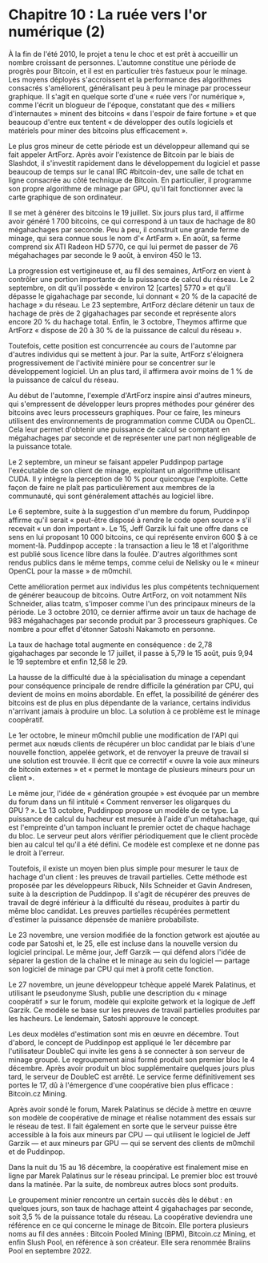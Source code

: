 # Chapitre 10 : La ruée vers l'or numérique (2)

À la fin de l'été 2010, le projet a tenu le choc et est prêt à accueillir un nombre croissant de personnes. L'automne constitue une période de progrès pour Bitcoin, et il est en particulier très fastueux pour le minage. Les moyens déployés s'accroissent et la performance des algorithmes consacrés s'améliorent, généralisant peu à peu le minage par processeur graphique. Il s'agit en quelque sorte d'une « ruée vers l'or numérique », comme l'écrit un blogueur de l'époque, constatant que des « milliers d'internautes » minent des bitcoins « dans l'espoir de faire fortune » et que beaucoup d'entre eux tentent « de développer des outils logiciels et matériels pour miner des bitcoins plus efficacement ».

Le plus gros mineur de cette période est un développeur allemand qui se fait appeler ArtForz. Après avoir l'existence de Bitcoin par le biais de Slashdot, il s'investit rapidement dans le développement du logiciel et passe beaucoup de temps sur le canal IRC #bitcoin-dev, une salle de tchat en ligne consacrée au côté technique de Bitcoin. En particulier, il programme son propre algorithme de minage par GPU, qu'il fait fonctionner avec la carte graphique de son ordinateur.

Il se met à générer des bitcoins le 19 juillet. Six jours plus tard, il affirme avoir généré 1 700 bitcoins, ce qui correspond à un taux de hachage de 80 mégahachages par seconde. Peu à peu, il construit une grande ferme de minage, qui sera connue sous le nom d'« ArtFarm ». En août, sa ferme comprend six ATI Radeon HD 5770, ce qui lui permet de passer de 76 mégahachages par seconde le 9 août, à environ 450 le 13.

La progression est vertigineuse et, au fil des semaines, ArtForz en vient à contrôler une portion importante de la puissance de calcul du réseau. Le 2 septembre, on dit qu'il possède « environ 12 \[cartes\] 5770 » et qu'il dépasse le gigahachage par seconde, lui donnant « 20 % de la capacité de hachage » du réseau. Le 23 septembre, ArtForz déclare détenir un taux de hachage de près de 2 gigahachages par seconde et représente alors encore 20 % du hachage total. Enfin, le 3 octobre, Theymos affirme que ArtForz « dispose de 20 à 30 % de la puissance de calcul du réseau ».

Toutefois, cette position est concurrencée au cours de l'automne par d'autres individus qui se mettent à jour. Par la suite, ArtForz s'éloignera progressivement de l'activité minière pour se concentrer sur le développement logiciel. Un an plus tard, il affirmera avoir moins de 1 % de la puissance de calcul du réseau.

Au début de l'automne, l'exemple d'ArtForz inspire ainsi d'autres mineurs, qui s'empressent de développer leurs propres méthodes pour générer des bitcoins avec leurs processeurs graphiques. Pour ce faire, les mineurs utilisent des environnements de programmation comme CUDA ou OpenCL. Cela leur permet d'obtenir une puissance de calcul se comptant en mégahachages par seconde et de représenter une part non négligeable de la puissance totale.

Le 2 septembre, un mineur se faisant appeler Puddinpop partage l'exécutable de son client de minage, exploitant un algorithme utilisant CUDA. Il y intègre la perception de 10 % pour quiconque l'exploite. Cette façon de faire ne plaît pas particulièrement aux membres de la communauté, qui sont généralement attachés au logiciel libre.

Le 6 septembre, suite à la suggestion d'un membre du forum, Puddinpop affirme qu'il serait « peut-être disposé à rendre le code open source » s'il recevait « un don important ». Le 15, Jeff Garzik lui fait une offre dans ce sens en lui proposant 10 000 bitcoins, ce qui représente environ 600 $ à ce moment-là. Puddinpop accepte : la transaction a lieu le 18 et l'algorithme est publié sous licence libre dans la foulée. D'autres algorithmes sont rendus publics dans le même temps, comme celui de Nelisky ou le « mineur OpenCL pour la masse » de m0mchil.

Cette amélioration permet aux individus les plus compétents techniquement de générer beaucoup de bitcoins. Outre ArtForz, on voit notamment Nils Schneider, alias tcatm, s'imposer comme l'un des principaux mineurs de la période. Le 3 octobre 2010, ce dernier affirme avoir un taux de hachage de 983 mégahachages par seconde produit par 3 processeurs graphiques. Ce nombre a pour effet d'étonner Satoshi Nakamoto en personne.

La taux de hachage total augmente en conséquence : de 2,78 gigahachages par seconde le 17 juillet, il passe à 5,79 le 15 août, puis 9,94 le 19 septembre et enfin 12,58 le 29.

La hausse de la difficulté due à la spécialisation du minage a cependant pour conséquence principale de rendre difficile la génération par CPU, qui devient de moins en moins abordable. En effet, la possibilité de générer des bitcoins est de plus en plus dépendante de la variance, certains individus n'arrivant jamais à produire un bloc. La solution à ce problème est le minage coopératif.

Le 1er octobre, le mineur m0mchil publie une modification de l'API qui permet aux nœuds clients de récupérer un bloc candidat par le biais d'une nouvelle fonction, appelée getwork, et de renvoyer la preuve de travail si une solution est trouvée. Il écrit que ce correctif « ouvre la voie aux mineurs de bitcoin externes » et « permet le montage de plusieurs mineurs pour un client ».

Le même jour, l'idée de « génération groupée » est évoquée par un membre du forum dans un fil intitulé « Comment renverser les oligarques du GPU ? ». Le 13 octobre, Puddinpop propose un modèle de ce type. La puissance de calcul du hacheur est mesurée à l'aide d'un métahachage, qui est l'empreinte d'un tampon incluant le premier octet de chaque hachage du bloc. Le serveur peut alors vérifier périodiquement que le client procède bien au calcul tel qu'il a été défini. Ce modèle est complexe et ne donne pas le droit à l'erreur.

Toutefois, il existe un moyen bien plus simple pour mesurer le taux de hachage d'un client : les preuves de travail partielles. Cette méthode est proposée par les développeurs Ribuck, Nils Schneider et Gavin Andresen, suite à la description de Puddinpop. Il s'agit de récupérer des preuves de travail de degré inférieur à la difficulté du réseau, produites à partir du même bloc candidat. Les preuves partielles récupérées permettent d'estimer la puissance dépensée de manière probabiliste.

Le 23 novembre, une version modifiée de la fonction getwork est ajoutée au code par Satoshi et, le 25, elle est incluse dans la nouvelle version du logiciel principal. Le même jour, Jeff Garzik — qui défend alors l'idée de séparer la gestion de la chaîne et le minage au sein du logiciel — partage son logiciel de minage par CPU qui met à profit cette fonction.

Le 27 novembre, un jeune développeur tchèque appelé Marek Palatinus, et utilisant le pseudonyme Slush, publie une description du « minage coopératif » sur le forum, modèle qui exploite getwork et la logique de Jeff Garzik. Ce modèle se base sur les preuves de travail partielles produites par les hacheurs. Le lendemain, Satoshi approuve le concept.

Les deux modèles d'estimation sont mis en œuvre en décembre. Tout d'abord, le concept de Puddinpop est appliqué le 1er décembre par l'utilisateur DoubleC qui invite les gens à se connecter à son serveur de minage groupé. Le regroupement ainsi formé produit son premier bloc le 4 décembre. Après avoir produit un bloc supplémentaire quelques jours plus tard, le serveur de DoubleC est arrêté. Le service ferme définitivement ses portes le 17, dû à l'émergence d'une coopérative bien plus efficace : Bitcoin.cz Mining.

Après avoir sondé le forum, Marek Palatinus se décide à mettre en œuvre son modèle de coopérative de minage et réalise notamment des essais sur le réseau de test. Il fait également en sorte que le serveur puisse être accessible à la fois aux mineurs par CPU — qui utilisent le logiciel de Jeff Garzik — et aux mineurs par GPU — qui se servent des clients de m0mchil et de Puddinpop.

Dans la nuit du 15 au 16 décembre, la coopérative est finalement mise en ligne par Marek Palatinus sur le réseau principal. Le premier bloc est trouvé dans la matinée. Par la suite, de nombreux autres blocs sont produits.

Le groupement minier rencontre un certain succès dès le début : en quelques jours, son taux de hachage atteint 4 gigahachages par seconde, soit 3,5 % de la puissance totale du réseau. La coopérative deviendra une référence en ce qui concerne le minage de Bitcoin. Elle portera plusieurs noms au fil des années : Bitcoin Pooled Mining (BPM), Bitcoin.cz Mining, et enfin Slush Pool, en référence à son créateur. Elle sera renommée Braiins Pool en septembre 2022.
